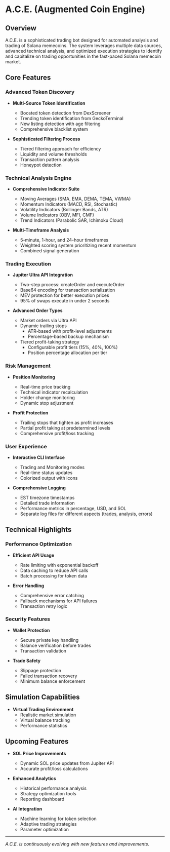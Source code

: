 # A.C.E. (Augmented Coin Engine)

## Overview

A.C.E. is a sophisticated trading bot designed for automated analysis and trading of Solana memecoins. The system leverages multiple data sources, advanced technical analysis, and optimized execution strategies to identify and capitalize on trading opportunities in the fast-paced Solana memecoin market.

## Core Features

### Advanced Token Discovery

- **Multi-Source Token Identification**
  - Boosted token detection from DexScreener
  - Trending token identification from GeckoTerminal
  - New listing detection with age filtering
  - Comprehensive blacklist system

- **Sophisticated Filtering Process**
  - Tiered filtering approach for efficiency
  - Liquidity and volume thresholds
  - Transaction pattern analysis
  - Honeypot detection

### Technical Analysis Engine

- **Comprehensive Indicator Suite**
  - Moving Averages (SMA, EMA, DEMA, TEMA, VWMA)
  - Momentum Indicators (MACD, RSI, Stochastic)
  - Volatility Indicators (Bollinger Bands, ATR)
  - Volume Indicators (OBV, MFI, CMF)
  - Trend Indicators (Parabolic SAR, Ichimoku Cloud)

- **Multi-Timeframe Analysis**
  - 5-minute, 1-hour, and 24-hour timeframes
  - Weighted scoring system prioritizing recent momentum
  - Combined signal generation

### Trading Execution

- **Jupiter Ultra API Integration**
  - Two-step process: createOrder and executeOrder
  - Base64 encoding for transaction serialization
  - MEV protection for better execution prices
  - 95% of swaps execute in under 2 seconds

- **Advanced Order Types**
  - Market orders via Ultra API
  - Dynamic trailing stops
    - ATR-based with profit-level adjustments
    - Percentage-based backup mechanism
  - Tiered profit-taking strategy
    - Configurable profit tiers (15%, 40%, 100%)
    - Position percentage allocation per tier

### Risk Management

- **Position Monitoring**
  - Real-time price tracking
  - Technical indicator recalculation
  - Holder change monitoring
  - Dynamic stop adjustment

- **Profit Protection**
  - Trailing stops that tighten as profit increases
  - Partial profit taking at predetermined levels
  - Comprehensive profit/loss tracking

### User Experience

- **Interactive CLI Interface**
  - Trading and Monitoring modes
  - Real-time status updates
  - Colorized output with icons

- **Comprehensive Logging**
  - EST timezone timestamps
  - Detailed trade information
  - Performance metrics in percentage, USD, and SOL
  - Separate log files for different aspects (trades, analysis, errors)

## Technical Highlights

### Performance Optimization

- **Efficient API Usage**
  - Rate limiting with exponential backoff
  - Data caching to reduce API calls
  - Batch processing for token data

- **Error Handling**
  - Comprehensive error catching
  - Fallback mechanisms for API failures
  - Transaction retry logic

### Security Features

- **Wallet Protection**
  - Secure private key handling
  - Balance verification before trades
  - Transaction validation

- **Trade Safety**
  - Slippage protection
  - Failed transaction recovery
  - Minimum balance enforcement

## Simulation Capabilities

- **Virtual Trading Environment**
  - Realistic market simulation
  - Virtual balance tracking
  - Performance statistics

## Upcoming Features

- **SOL Price Improvements**
  - Dynamic SOL price updates from Jupiter API
  - Accurate profit/loss calculations

- **Enhanced Analytics**
  - Historical performance analysis
  - Strategy optimization tools
  - Reporting dashboard

- **AI Integration**
  - Machine learning for token selection
  - Adaptive trading strategies
  - Parameter optimization

---

*A.C.E. is continuously evolving with new features and improvements.*
